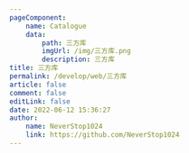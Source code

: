 ```yaml
---
pageComponent:
    name: Catalogue
    data:
        path: 三方库
        imgUrl: /img/三方库.png
        description: 三方库
title: 三方库
permalink: /develop/web/三方库
article: false
comment: false
editLink: false
date: 2022-06-12 15:36:27
author:
    name: NeverStop1024
    link: https://github.com/NeverStop1024
---
```

